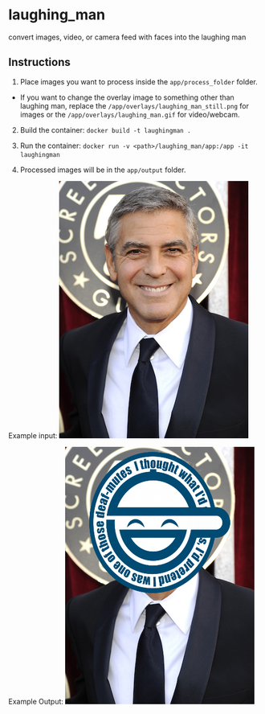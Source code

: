 # laughing_man

convert images, video, or camera feed with faces into the laughing man

## Instructions

1. Place images you want to process inside the `app/process_folder` folder.

  - If you want to change the overlay image to something other than laughing man, replace the `/app/overlays/laughing_man_still.png` for images or the `/app/overlays/laughing_man.gif` for video/webcam.

2. Build the container:
`docker build -t laughingman .`

3. Run the container:
`docker run -v <path>/laughing_man/app:/app -it laughingman`

4. Processed images will be in the `app/output` folder.

Example input:
![Input](https://github.com/kudosudo/laughing_man/blob/main/app/process_folder/example.jpg "Example Input")

Example Output:
![Output](https://github.com/kudosudo/laughing_man/blob/main/app/output/example_image_0.png "Example Output")
